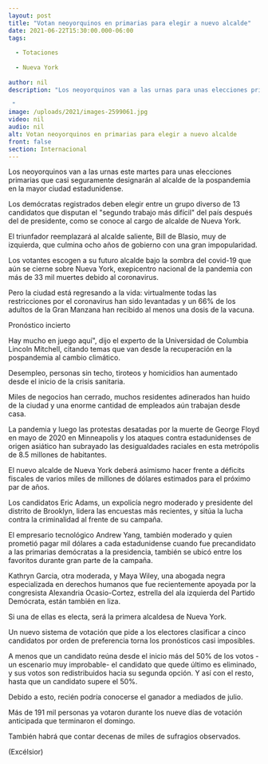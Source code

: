 ```yaml
---
layout: post
title: "Votan neoyorquinos en primarias para elegir a nuevo alcalde"
date: 2021-06-22T15:30:00.000-06:00
tags:
  
  - Totaciones
  
  - Nueva York
  
author: nil
description: "Los neoyorquinos van a las urnas para unas elecciones primarias que casi seguramente designarán al nuevo alcalde en la mayor ciudad estadunidense  "
image: /uploads/2021/images-2599061.jpg
video: nil
audio: nil
alt: Votan neoyorquinos en primarias para elegir a nuevo alcalde
front: false
section: Internacional
---
```


Los neoyorquinos van a las urnas este martes para unas elecciones primarias que casi seguramente designarán al alcalde de la pospandemia en la mayor ciudad estadunidense.

Los demócratas registrados deben elegir entre un grupo diverso de 13 candidatos que disputan el "segundo trabajo más difícil" del país después del de presidente, como se conoce al cargo de alcalde de Nueva York.

El triunfador reemplazará al alcalde saliente, Bill de Blasio, muy de izquierda, que culmina ocho años de gobierno con una gran impopularidad.

Los votantes escogen a su futuro alcalde bajo la sombra del covid-19 que aún se cierne sobre Nueva York, exepicentro nacional de la pandemia con más de 33 mil muertes debido al coronavirus.

Pero la ciudad está regresando a la vida: virtualmente todas las restricciones por el coronavirus han sido levantadas y un 66% de los adultos de la Gran Manzana han recibido al menos una dosis de la vacuna.

Pronóstico incierto

Hay mucho en juego aquí", dijo el experto de la Universidad de Columbia Lincoln Mitchell, citando temas que van desde la recuperación en la pospandemia al cambio climático.

Desempleo, personas sin techo, tiroteos y homicidios han aumentado desde el inicio de la crisis sanitaria.

Miles de negocios han cerrado, muchos residentes adinerados han huido de la ciudad y una enorme cantidad de empleados aún trabajan desde casa.

La pandemia y luego las protestas desatadas por la muerte de George Floyd en mayo de 2020 en Minneapolis y los ataques contra estadunidenses de origen asiático han subrayado las desigualdades raciales en esta metrópolis de 8.5 millones de habitantes.

El nuevo alcalde de Nueva York deberá asimismo hacer frente a déficits fiscales de varios miles de millones de dólares estimados para el próximo par de años.

Los candidatos
Eric Adams, un expolicía negro moderado y presidente del distrito de Brooklyn, lidera las encuestas más recientes, y sitúa la lucha contra la criminalidad al frente de su campaña.

El empresario tecnológico Andrew Yang, también moderado y quien prometió pagar mil dólares a cada estadunidense cuando fue precandidato a las primarias demócratas a la presidencia, también se ubicó entre los favoritos durante gran parte de la campaña.

Kathryn Garcia, otra moderada, y Maya Wiley, una abogada negra especializada en derechos humanos que fue recientemente apoyada por la congresista Alexandria Ocasio-Cortez, estrella del ala izquierda del Partido Demócrata, están también en liza.

Si una de ellas es electa, será la primera alcaldesa de Nueva York.

Un nuevo sistema de votación que pide a los electores clasificar a cinco candidatos por orden de preferencia torna los pronósticos casi imposibles.

A menos que un candidato reúna desde el inicio más del 50% de los votos -un escenario muy improbable- el candidato que quede último es eliminado, y sus votos son redistribuidos hacia su segunda opción. Y así con el resto, hasta que un candidato supere el 50%.

Debido a esto, recién podría conocerse el ganador a mediados de julio.

Más de 191 mil personas ya votaron durante los nueve días de votación anticipada que terminaron el domingo.

También habrá que contar decenas de miles de sufragios observados.

(Excélsior)